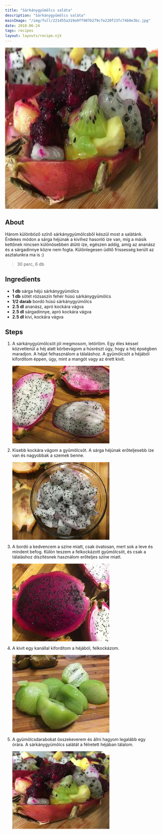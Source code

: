 ```yaml
---
title: "Sárkánygyümölcs saláta"
description: "Sárkánygyümölcs saláta"
mainImage: "/img/full/221d55a319a9ff907b279cfe220f23fc74b9e3bc.jpg"
date: 2018-06-24
tags: recipes
layout: layouts/recipe.njk
---
```

                            
<p align="center"><a href="https://cookpad.com/hu/receptek/5222278-sarkanygyumolcs-salata" rel="Recipe source page"><img width="751" height="532" src="/img/full/221d55a319a9ff907b279cfe220f23fc74b9e3bc.jpg"/></a></p>

## About
<p class="mb-sm">Három különböző színő sárkánygyümölcsből készül most a salátánk. Érdekes módon a sárga héjúnak a kivihez hasonló íze van, míg a másik kettőnek nincsen különösebben átütö íze, egészen addig, amíg az ananász és a sárgadinnye közre nem fogta. Különlegesen üdítő frissesség került az asztalunkra ma is :)</p>

> 30 perc, 6 db 

## Ingredients
* **1 db** sárga héjú sárkánygyümölcs
* **1 db** sötét rózsaszín fehér húsú sárkánygyümölcs
* **1/2 darab** bordó húsú sárkánygyümölcs
* **2.5 dl** ananász, apró kockára vágva
* **2.5 dl** sárgadinnye, apró kockára vágva
* **2.5 dl** kivi, kockára vágva

## Steps

1. A sárkánygyümölcsöt jól megmosom, letörlöm. Egy éles késsel közvetlenül a héj alatt körbevágom a húsrészt úgy, hogy a héj épségben maradjon. A héjat felhasználom a tálaláshoz. A gyümölcsöt a héjából kifordítom éppen, úgy, mint a mangót vagy az érett kivit.
 
    <p><img width="320" height="256" align="left" src="/img/full/ee7e5065a0b673145f932e4c776982ae601428bc.jpg"/></p><div style="clear: both"/>

2. Kisebb kockára vágom a gyümölcsöt. A sárga héjúnak erőteljesebb íze van és nagyobbak a szemek benne.
 
    <p><img width="320" height="256" align="left" src="/img/full/e34c6288412fd129c112cc22aa5e99402c35d987.jpg"/></p><div style="clear: both"/>

3. A bordó a kedvencem a színe miatt, csak óvatosan, mert sok a leve és mindent befog. Külön teszem a felkockázott gyümölcsöt, és csak a tálaláshoz díszítésnek használom erőteljes színe miatt.
 
    <p><img width="320" height="256" align="left" src="/img/full/fe6b18f9e90e5e7ca994544a037cb3b9e288635c.jpg"/></p><div style="clear: both"/>

4. A kivit egy kanállal kifordítom a héjából, felkockázom.
 
    <p><img width="320" height="256" align="left" src="/img/full/2846eaff26e33666f94e3fee013d6e99f1c28721.jpg"/></p><div style="clear: both"/>

5. A gyümölcsdarabokat összekeverem és állni hagyom legalább egy órára. A sárkánygyümölcs salátát a félretett héjában tálalom.
 
    <p><img width="320" height="256" align="left" src="/img/full/221c3c10b1db96520921b7ef8556b3019198c925.jpg"/></p><div style="clear: both"/>

